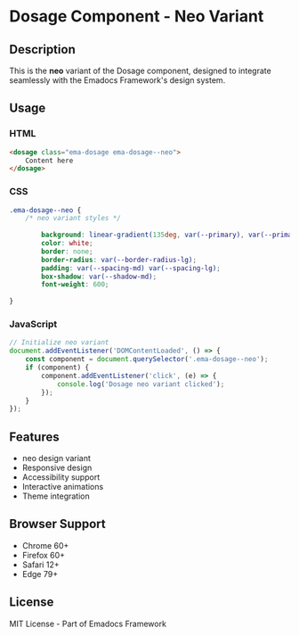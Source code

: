 # Dosage Component - Neo Variant

## Description
This is the **neo** variant of the Dosage component, designed to integrate seamlessly with the Emadocs Framework's design system.

## Usage

### HTML
```html
<dosage class="ema-dosage ema-dosage--neo">
    Content here
</dosage>
```

### CSS
```css
.ema-dosage--neo {
    /* neo variant styles */
    
        background: linear-gradient(135deg, var(--primary), var(--primary-dark));
        color: white;
        border: none;
        border-radius: var(--border-radius-lg);
        padding: var(--spacing-md) var(--spacing-lg);
        box-shadow: var(--shadow-md);
        font-weight: 600;
    
}
```

### JavaScript
```javascript
// Initialize neo variant
document.addEventListener('DOMContentLoaded', () => {
    const component = document.querySelector('.ema-dosage--neo');
    if (component) {
        component.addEventListener('click', (e) => {
            console.log('Dosage neo variant clicked');
        });
    }
});
```

## Features
- neo design variant
- Responsive design
- Accessibility support
- Interactive animations
- Theme integration

## Browser Support
- Chrome 60+
- Firefox 60+
- Safari 12+
- Edge 79+

## License
MIT License - Part of Emadocs Framework

